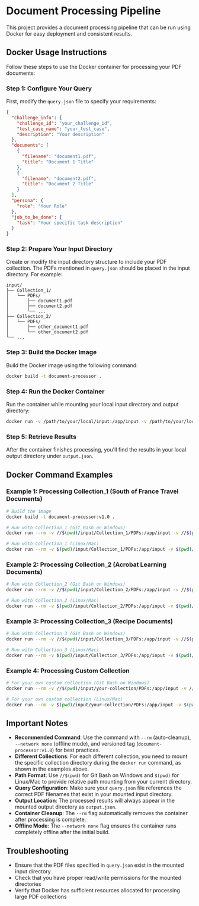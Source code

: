 # Document Processing Pipeline

This project provides a document processing pipeline that can be run using Docker for easy deployment and consistent results.

## Docker Usage Instructions

Follow these steps to use the Docker container for processing your PDF documents:

### Step 1: Configure Your Query

First, modify the `query.json` file to specify your requirements:

```json
{
  "challenge_info": {
    "challenge_id": "your_challenge_id",
    "test_case_name": "your_test_case",
    "description": "Your description"
  },
  "documents": [
    {
      "filename": "document1.pdf",
      "title": "Document 1 Title"
    },
    {
      "filename": "document2.pdf",
      "title": "Document 2 Title"
    }
  ],
  "persona": {
    "role": "Your Role"
  },
  "job_to_be_done": {
    "task": "Your specific task description"
  }
}
```

### Step 2: Prepare Your Input Directory

Create or modify the input directory structure to include your PDF collection. The PDFs mentioned in `query.json` should be placed in the input directory. For example:

```
input/
├── Collection_1/
│   └── PDFs/
│       ├── document1.pdf
│       ├── document2.pdf
│       └── ...
├── Collection_2/
│   └── PDFs/
│       ├── other_document1.pdf
│       └── other_document2.pdf
└── ...
```

### Step 3: Build the Docker Image

Build the Docker image using the following command:

```bash
docker build -t document-processor .
```

### Step 4: Run the Docker Container

Run the container while mounting your local input directory and output directory:

```bash
docker run -v /path/to/your/local/input:/app/input -v /path/to/your/local/output:/app/output document-processor
```

### Step 5: Retrieve Results

After the container finishes processing, you'll find the results in your local output directory under `output.json`.

## Docker Command Examples

### Example 1: Processing Collection_1 (South of France Travel Documents)

```bash
# Build the image
docker build -t document-processor:v1.0 .

# Run with Collection_1 (Git Bash on Windows)
docker run --rm -v //$(pwd)/input/Collection_1/PDFs:/app/input -v //$(pwd)/output:/app/output --network none document-processor:v1.0

# Run with Collection_1 (Linux/Mac)
docker run --rm -v $(pwd)/input/Collection_1/PDFs:/app/input -v $(pwd)/output:/app/output --network none document-processor:v1.0
```

### Example 2: Processing Collection_2 (Acrobat Learning Documents)

```bash
# Run with Collection_2 (Git Bash on Windows)
docker run --rm -v //$(pwd)/input/Collection_2/PDFs:/app/input -v //$(pwd)/output:/app/output --network none document-processor:v1.0

# Run with Collection_2 (Linux/Mac)
docker run --rm -v $(pwd)/input/Collection_2/PDFs:/app/input -v $(pwd)/output:/app/output --network none document-processor:v1.0
```

### Example 3: Processing Collection_3 (Recipe Documents)

```bash
# Run with Collection_3 (Git Bash on Windows)
docker run --rm -v //$(pwd)/input/Collection_3/PDFs:/app/input -v //$(pwd)/output:/app/output --network none document-processor:v1.0

# Run with Collection_3 (Linux/Mac)
docker run --rm -v $(pwd)/input/Collection_3/PDFs:/app/input -v $(pwd)/output:/app/output --network none document-processor:v1.0
```

### Example 4: Processing Custom Collection

```bash
# For your own custom collection (Git Bash on Windows)
docker run --rm -v //$(pwd)/input/your-collection/PDFs:/app/input -v //$(pwd)/output:/app/output --network none document-processor:v1.0

# For your own custom collection (Linux/Mac)
docker run --rm -v $(pwd)/input/your-collection/PDFs:/app/input -v $(pwd)/output:/app/output --network none document-processor:v1.0
```

## Important Notes

- **Recommended Command**: Use the command with `--rm` (auto-cleanup), `--network none` (offline mode), and versioned tag (`document-processor:v1.0`) for best practices.
- **Different Collections**: For each different collection, you need to mount the specific collection directory during the `docker run` command, as shown in the examples above.
- **Path Format**: Use `//$(pwd)` for Git Bash on Windows and `$(pwd)` for Linux/Mac to provide relative path mounting from your current directory.
- **Query Configuration**: Make sure your `query.json` file references the correct PDF filenames that exist in your mounted input directory.
- **Output Location**: The processed results will always appear in the mounted output directory as `output.json`.
- **Container Cleanup**: The `--rm` flag automatically removes the container after processing is complete.
- **Offline Mode**: The `--network none` flag ensures the container runs completely offline after the initial build.

## Troubleshooting

- Ensure that the PDF files specified in `query.json` exist in the mounted input directory
- Check that you have proper read/write permissions for the mounted directories
- Verify that Docker has sufficient resources allocated for processing large PDF collections
